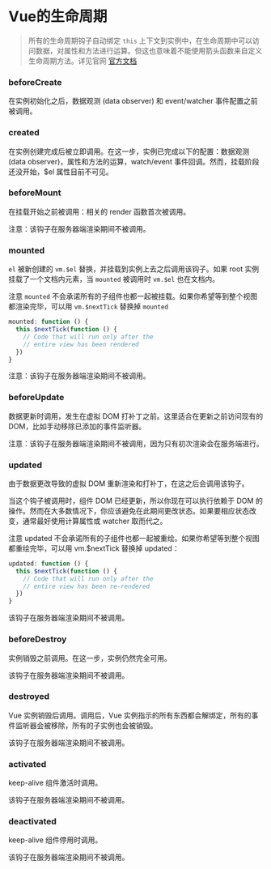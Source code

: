 # Vue的生命周期

> 所有的生命周期钩子自动绑定 `this` 上下文到实例中，在生命周期中可以访问数据，对属性和方法进行运算。但这也意味着不能使用箭头函数来自定义生命周期方法。详见官网 [官方文档](https://cn.vuejs.org)

### beforeCreate
在实例初始化之后，数据观测 (data observer) 和 event/watcher 事件配置之前被调用。

### created
在实例创建完成后被立即调用。在这一步，实例已完成以下的配置：数据观测 (data observer)，属性和方法的运算，watch/event 事件回调。然而，挂载阶段还没开始，$el 属性目前不可见。

### beforeMount
在挂载开始之前被调用：相关的 render 函数首次被调用。

注意：该钩子在服务器端渲染期间不被调用。

### mounted
`el` 被新创建的 `vm.$el` 替换，并挂载到实例上去之后调用该钩子。如果 root 实例挂载了一个文档内元素，当 `mounted` 被调用时 `vm.$el` 也在文档内。

注意 `mounted` 不会承诺所有的子组件也都一起被挂载。如果你希望等到整个视图都渲染完毕，可以用 `vm.$nextTick` 替换掉 `mounted`

```js
mounted: function () {
  this.$nextTick(function () {
    // Code that will run only after the
    // entire view has been rendered
  })
}
```

注意：该钩子在服务器端渲染期间不被调用。

### beforeUpdate

数据更新时调用，发生在虚拟 DOM 打补丁之前。这里适合在更新之前访问现有的 DOM，比如手动移除已添加的事件监听器。

注意：该钩子在服务器端渲染期间不被调用，因为只有初次渲染会在服务端进行。

### updated
由于数据更改导致的虚拟 DOM 重新渲染和打补丁，在这之后会调用该钩子。

当这个钩子被调用时，组件 DOM 已经更新，所以你现在可以执行依赖于 DOM 的操作。然而在大多数情况下，你应该避免在此期间更改状态。如果要相应状态改变，通常最好使用计算属性或 watcher 取而代之。

注意 updated 不会承诺所有的子组件也都一起被重绘。如果你希望等到整个视图都重绘完毕，可以用 vm.$nextTick 替换掉 updated：

```javascript
updated: function () {
  this.$nextTick(function () {
    // Code that will run only after the
    // entire view has been re-rendered
  })
}
```

该钩子在服务器端渲染期间不被调用。

### beforeDestroy

实例销毁之前调用。在这一步，实例仍然完全可用。

该钩子在服务器端渲染期间不被调用。

### destroyed

Vue 实例销毁后调用。调用后，Vue 实例指示的所有东西都会解绑定，所有的事件监听器会被移除，所有的子实例也会被销毁。

该钩子在服务器端渲染期间不被调用。

### activated

keep-alive 组件激活时调用。

该钩子在服务器端渲染期间不被调用。

### deactivated

keep-alive 组件停用时调用。

该钩子在服务器端渲染期间不被调用。
